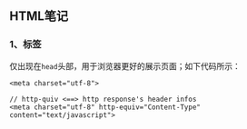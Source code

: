 ## HTML笔记

### 1、<meta>标签

仅出现在`head`头部，用于浏览器更好的展示页面；如下代码所示：

```
<meta charset="utf-8">

// http-quiv <==> http response's header infos
<meta charset="utf-8" http-equiv="Content-Type" content="text/javascript">
```